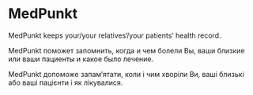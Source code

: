 # MedPunkt

MedPunkt keeps your/your relatives’/your patients’ health record.

MedPunkt поможет запомнить, когда и чем болели Вы, ваши близкие или ваши пациенты и какое было лечение.

MedPunkt допоможе запам’ятати, коли і чим хворіли Ви, ваші близькі або ваші пацієнти і як лікувалися.
